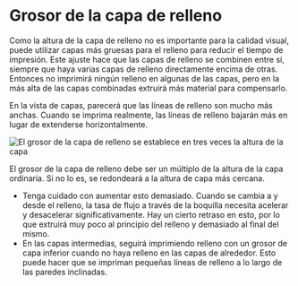 Grosor de la capa de relleno
====
Como la altura de la capa de relleno no es importante para la calidad visual, puede utilizar capas más gruesas para el relleno para reducir el tiempo de impresión. Este ajuste hace que las capas de relleno se combinen entre sí, siempre que haya varias capas de relleno directamente encima de otras. Entonces no imprimirá ningún relleno en algunas de las capas, pero en la más alta de las capas combinadas extruirá más material para compensarlo.

En la vista de capas, parecerá que las líneas de relleno son mucho más anchas. Cuando se imprima realmente, las líneas de relleno bajarán más en lugar de extenderse horizontalmente.

<!--screenshot {
"image_path": "infill_sparse_thickness.png",
"models": [{"script": "cooking_utensil_hook.scad"}],
"camera_position": [6, 51, 27],
"camera_lookat": [0, 0, 7],
"settings": {
    "layer_height": 0.2,
    "wall_line_count": 0,
    "infill_pattern": "zigzag",
    "infill_sparse_thickness": 0.6
},
"layer": 19,
"colours": 64
}-->
![El grosor de la capa de relleno se establece en tres veces la altura de la capa](../images/infill_sparse_thickness.png)

El grosor de la capa de relleno debe ser un múltiplo de la altura de la capa ordinaria. Si no lo es, se redondeará a la altura de capa más cercana.

* Tenga cuidado con aumentar esto demasiado. Cuando se cambia a y desde el relleno, la tasa de flujo a través de la boquilla necesita acelerar y desacelerar significativamente. Hay un cierto retraso en esto, por lo que extruirá muy poco al principio del relleno y demasiado al final del mismo.
* En las capas intermedias, seguirá imprimiendo relleno con un grosor de capa inferior cuando no haya relleno en las capas de alrededor. Esto puede hacer que se impriman pequeñas líneas de relleno a lo largo de las paredes inclinadas.